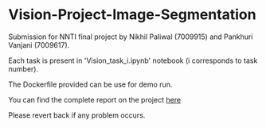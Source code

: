 # Vision-Project-Image-Segmentation

Submission for NNTI final project by Nikhil Paliwal (7009915) and Pankhuri Vanjani (7009617).

Each task is present in 'Vision_task_i.ipynb' notebook (i corresponds to task number).

The Dockerfile provided can be use for demo run.

You can find the complete report on the project [here](https://drive.google.com/file/d/1wFySH81u2YoUsax6J82yCrSXGHbMS-c1/view?usp=sharing)

Please revert back if any problem occurs.
